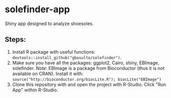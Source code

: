 # solefinder-app
Shiny app designed to analyze shoesoles.

## Steps:

1. Install R package with useful functions: `devtools::install_github("gbasulto/solefinder")`.
2. Make sure you have all the packages: ggplot2, Cairo, shiny, EBImage, solefinder. *Note*: EBImage is a package from Bioconductor (thus it is not available on CRAN). Install it with:
`source("http://bioconductor.org/biocLite.R"); biocLite("EBImage")`
3. Clone this repository with and open the project with R-Studio. Click "Run App" within R-Studio.